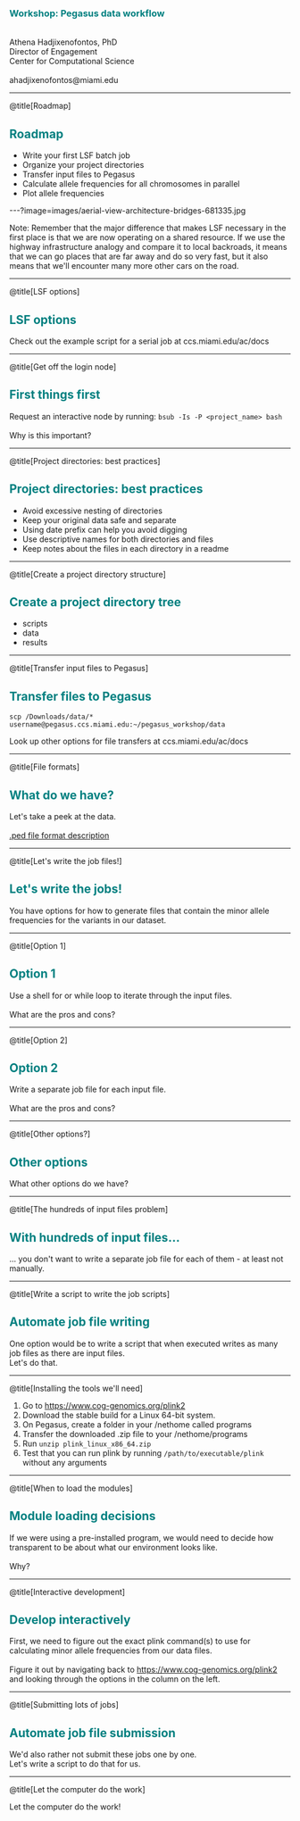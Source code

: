 ### <font color="#008080"> Workshop: Pegasus data workflow </font>

<br>
Athena Hadjixenofontos, PhD
<br>
Director of Engagement
<br>
Center for Computational Science
<br><br>
ahadjixenofontos@miami.edu
<br>

---

@title[Roadmap]
## <font color="#008080"> Roadmap </font>

- Write your first LSF batch job
- Organize your project directories
- Transfer input files to Pegasus 
- Calculate allele frequencies for all chromosomes in parallel
- Plot allele frequencies 

---?image=images/aerial-view-architecture-bridges-681335.jpg

Note:
Remember that the major difference that makes LSF necessary in the first place is that we are now operating on a shared resource. If we use the highway infrastructure analogy and compare it to local backroads, it means that we can go places that are far away and do so very fast, but it also means that we'll encounter many more other cars on the road. 

---

@title[LSF options]
## <font color="#008080"> LSF options </font>

Check out the example script for a serial job at ccs.miami.edu/ac/docs

---

@title[Get off the login node]
## <font color="#008080"> First things first </font>

Request an interactive node by running:
`bsub -Is -P <project_name> bash`
<br><br>
Why is this important?

---

@title[Project directories: best practices]
## <font color="#008080"> Project directories: best practices </font>

- Avoid excessive nesting of directories
- Keep your original data safe and separate
- Using date prefix can help you avoid digging
- Use descriptive names for both directories and files
- Keep notes about the files in each directory in a readme

---

@title[Create a project directory structure]
## <font color="#008080"> Create a project directory tree </font>

- scripts
- data
- results 

--- 

@title[Transfer input files to Pegasus]
## <font color="#008080"> Transfer files to Pegasus </font>

```
scp /Downloads/data/* username@pegasus.ccs.miami.edu:~/pegasus_workshop/data
```
Look up other options for file transfers at ccs.miami.edu/ac/docs

---

@title[File formats]
## <font color="#008080"> What do we have? </font>

Let's take a peek at the data. 
<br><br>
[.ped file format description](https://www.cog-genomics.org/plink/1.9/formats#ped)

---

@title[Let's write the job files!]
## <font color="#008080"> Let's write the jobs! </font>

You have options for how to generate files that contain the minor allele frequencies for the variants in our dataset. 

---

@title[Option 1]
## <font color="#008080"> Option 1 </font>

Use a shell for or while loop to iterate through the input files. 
<br><br>
What are the pros and cons?

---

@title[Option 2]
## <font color="#008080"> Option 2 </font>

Write a separate job file for each input file. 
<br><br>
What are the pros and cons?

---

@title[Other options?]
## <font color="#008080"> Other options </font>

What other options do we have?

---

@title[The hundreds of input files problem]
## <font color="#008080"> With hundreds of input files... </font>

... you don't want to write a separate job file for each of them - at least not manually. 

---

@title[Write a script to write the job scripts]
## <font color="#008080"> Automate job file writing </font>

One option would be to write a script that when executed writes as many job files as there are input files. 
<br>
Let's do that. 

---

@title[Installing the tools we'll need]

1. Go to https://www.cog-genomics.org/plink2 
2. Download the stable build for a Linux 64-bit system. 
3. On Pegasus, create a folder in your /nethome called programs
4. Transfer the downloaded .zip file to your /nethome/programs
5. Run `unzip plink_linux_x86_64.zip`
6. Test that you can run plink by running `/path/to/executable/plink` without any arguments

---

@title[When to load the modules]
## <font color="#008080"> Module loading decisions </font>

If we were using a pre-installed program, we would need to decide how transparent to be about what our environment looks like. 
<br><br>
Why?

---

@title[Interactive development]
## <font color="#008080"> Develop interactively </font>

First, we need to figure out the exact plink command(s) to use for calculating minor allele frequencies from our data files. 
<br><br>
Figure it out by navigating back to https://www.cog-genomics.org/plink2 and looking through the options in the column on the left. 

---

@title[Submitting lots of jobs]
## <font color="#008080"> Automate job file submission </font>

We'd also rather not submit these jobs one by one. <br>
Let's write a script to do that for us. 

---

@title[Let the computer do the work]

Let the computer do the work!











